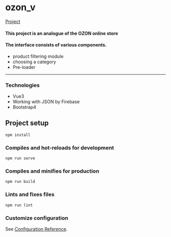 # ozon_v

[Project](https://ozon-v.web.app/)

#### This project is an analogue of the OZON online store
#### The interface consists of various components.
* product filtering module
* choosing a category
* Pre-loader
***
### Technologies
* Vue3
* Working with JSON by Firebase
* Bootstrap4


## Project setup
```
npm install
```

### Compiles and hot-reloads for development
```
npm run serve
```

### Compiles and minifies for production
```
npm run build
```

### Lints and fixes files
```
npm run lint
```

### Customize configuration
See [Configuration Reference](https://cli.vuejs.org/config/).
